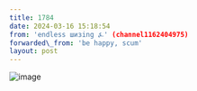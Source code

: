 ```yaml
---
title: 1784
date: 2024-03-16 15:18:54
from: 'endless шизing ⍼' (channel1162404975)
forwarded\_from: 'be happy, scum'
layout: post
---
```


![image](photos/photo_271@16-03-2024_15-18-54.jpg)



